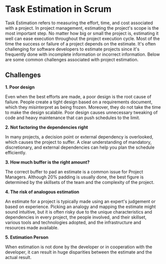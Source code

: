# Task Estimation in Scrum
Task Estimation refers to measuring the effort, time, and cost associated with a project. In project management, estimating the project's scope is the most important step. No matter how big or small the project is, estimating it well can ease execution throughout the project execution cycle. Most of the time the success or failure of a project depends on the estimate. It's often challenging for software developers to estimate projects since it's frequently done with incomplete information or incorrect information. Below are some common challenges associated with project estimation.

## Challenges 

**1. Poor design**

Even when the best efforts are made, a poor design is the root cause of failure. People create a tight design based on a requirements document, which they misinterpret as being frozen. Moreover, they do not take the time to make the design scalable. Poor design causes unnecessary tweaking of code and heavy maintenance that can push schedules to the limit. 

**2. Not factoring the dependencies right**

In many projects, a decision point or external dependency is overlooked, which causes the project to suffer. A clear understanding of mandatory, discretionary, and external dependencies can help you plan the schedule efficiently. 

**3. How much buffer is the right amount?**

The correct buffer to pad an estimate is a common issue for Project Managers. Although 20% padding is usually done, the best figure is determined by the skillsets of the team and the complexity of the project. 

**4. The risk of analogous estimation**

An estimate for a project is typically made using an expert's judgement or based on experience. Picking an analogy and mapping the estimate might sound intuitive, but it is often risky due to the unique characteristics and dependencies in every project, the people involved, and their skillset, various tools and technologies adopted, and the infrastructure and resources made available. 

**5. Estimation Person**
 
When estimation is not done by the developer or in cooperation with the developer, it can result in huge disparities between the estimate and the actual result. 


